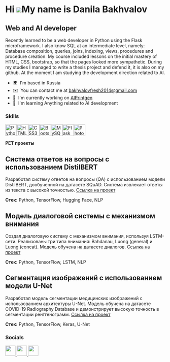 Hi ![](https://user-images.githubusercontent.com/18350557/176309783-0785949b-9127-417c-8b55-ab5a4333674e.gif)My name is Danila Bakhvalov
========================================================================================================================================

Web and AI developer
--------------------

Recently learned to be a web developer in Python using the Flask microframework. I also know SQL at an intermediate level, namely: Database composition, queries, joins, indexing, views, procedures and procedure creation. My course included lessons on the initial mastery of HTML, CSS, bootstrap, so that the pages looked more sympathetic. During my studies I managed to write a thesis project and defend it, it is also on my github. At the moment I am studying the development direction related to AI.

* 🌍  I'm based in Russia
* ✉️  You can contact me at [bakhvalovfresh2014@gmail.com](mailto:bakhvalovfresh2014@gmail.com)
* 🚀  I'm currently working on [AIPrintgen](https://aiprintgen.ru/)
* 🧠  I'm learning Anything related to AI development

### Skills


<p align="left">
<a href="https://www.python.org/" target="_blank" rel="noreferrer"><img src="https://raw.githubusercontent.com/danielcranney/readme-generator/main/public/icons/skills/python-colored.svg" width="36" height="36" alt="Python" /></a><a href="https://developer.mozilla.org/en-US/docs/Glossary/HTML5" target="_blank" rel="noreferrer"><img src="https://raw.githubusercontent.com/danielcranney/readme-generator/main/public/icons/skills/html5-colored.svg" width="36" height="36" alt="HTML5" /></a><a href="https://www.w3.org/TR/CSS/#css" target="_blank" rel="noreferrer"><img src="https://raw.githubusercontent.com/danielcranney/readme-generator/main/public/icons/skills/css3-colored.svg" width="36" height="36" alt="CSS3" /></a><a href="https://getbootstrap.com/" target="_blank" rel="noreferrer"><img src="https://raw.githubusercontent.com/danielcranney/readme-generator/main/public/icons/skills/bootstrap-colored.svg" width="36" height="36" alt="Bootstrap" /></a><a href="https://www.mysql.com/" target="_blank" rel="noreferrer"><img src="https://raw.githubusercontent.com/danielcranney/readme-generator/main/public/icons/skills/mysql-colored.svg" width="36" height="36" alt="MySQL" /></a><a href="https://flask.palletsprojects.com/en/2.0.x/" target="_blank" rel="noreferrer"><img src="https://raw.githubusercontent.com/danielcranney/readme-generator/main/public/icons/skills/flask-colored.svg" width="36" height="36" alt="Flask" /></a><a href="https://www.adobe.com/uk/products/photoshop.html" target="_blank" rel="noreferrer"><img src="https://raw.githubusercontent.com/danielcranney/readme-generator/main/public/icons/skills/photoshop-colored.svg" width="36" height="36" alt="Photoshop" /></a>
</p>

**PET проекты**

## Система ответов на вопросы с использованием DistilBERT

Разработал систему ответов на вопросы (QA) с использованием модели DistilBERT, дообученной на датасете SQuAD. Система извлекает ответы из текста с высокой точностью. [Ссылка на проект](https://github.com/mjDanny/ai_chat_with_dataset)

**Стек:** Python, TensorFlow, Hugging Face, NLP

## Модель диалоговой системы с механизмом внимания

Создал диалоговую систему с механизмом внимания, используя LSTM-сети. Реализованы три типа внимания: Bahdanau, Luong (general) и Luong (concat). Модель обучена на датасете диалогов. [Ссылка на проект](https://github.com/mjDanny/attention_mechanism)

**Стек:** Python, TensorFlow, LSTM, NLP

## Сегментация изображений с использованием модели U-Net

Разработал модель сегментации медицинских изображений с использованием архитектуры U-Net. Модель обучена на датасете COVID-19 Radiography Database и демонстрирует высокую точность в сегментации рентгенограмм. [Ссылка на проект](https://github.com/mjDanny/image_segmentation)

**Стек:** Python, TensorFlow, Keras, U-Net


### Socials

<p align="left"> <a href="https://www.github.com/mjDanny" target="_blank" rel="noreferrer"> <picture> <source media="(prefers-color-scheme: dark)" srcset="https://raw.githubusercontent.com/danielcranney/readme-generator/main/public/icons/socials/github-dark.svg" /> <source media="(prefers-color-scheme: light)" srcset="https://raw.githubusercontent.com/danielcranney/readme-generator/main/public/icons/socials/github.svg" /> <img src="https://raw.githubusercontent.com/danielcranney/readme-generator/main/public/icons/socials/github.svg" width="32" height="32" /> </picture> </a> <a href="https://www.linkedin.com/in/DanilaBakhvalov" target="_blank" rel="noreferrer"> <picture> <source media="(prefers-color-scheme: dark)" srcset="https://raw.githubusercontent.com/danielcranney/readme-generator/main/public/icons/socials/linkedin-dark.svg" /> <source media="(prefers-color-scheme: light)" srcset="https://raw.githubusercontent.com/danielcranney/readme-generator/main/public/icons/socials/linkedin.svg" /> <img src="https://raw.githubusercontent.com/danielcranney/readme-generator/main/public/icons/socials/linkedin.svg" width="32" height="32" /> </picture> </a> <a href="https://www.stackoverflow.com/users/22048779/mjdanny" target="_blank" rel="noreferrer"> <picture> <source media="(prefers-color-scheme: dark)" srcset="undefined" /> <source media="(prefers-color-scheme: light)" srcset="https://raw.githubusercontent.com/danielcranney/readme-generator/main/public/icons/socials/stackoverflow.svg" /> <img src="https://raw.githubusercontent.com/danielcranney/readme-generator/main/public/icons/socials/stackoverflow.svg" width="32" height="32" /> </picture> </a></p>


